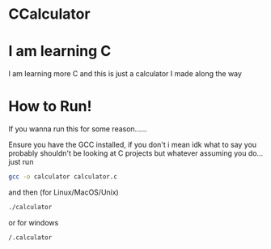 # CCalculator
<h1>I am learning C</h1>
<p>I am learning more C and this is just a calculator I made along the way</p>


<h1>How to Run!</h1>
<p>If you wanna run this for some reason......</p>
<p>Ensure you have the GCC installed, if you don't i mean idk what to say you probably shouldn't be looking at C projects but whatever assuming you do...
just run</p>

```sh
gcc -o calculator calculator.c
```
and then (for Linux/MacOS/Unix)
```sh
./calculator
```
or for windows
```sh
/.calculator
```
